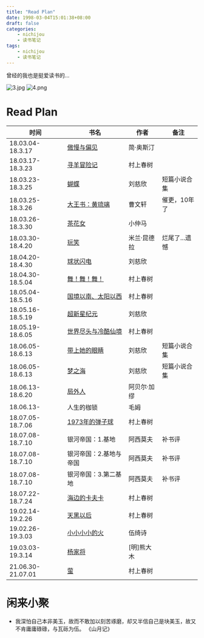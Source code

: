 ```yaml
---
title: "Read Plan"
date: 1998-03-04T15:01:38+08:00
draft: false
categories:
    - nichijou
    - 读书笔记
tags:
    - nichijou
    - 读书笔记
---
```


曾经的我也是挺爱读书的...

![3.jpg](https://s2.loli.net/2022/01/09/T5cSBqnfrjMD6OI.jpg)
![4.png](https://s2.loli.net/2022/01/09/RfIATLGehldaQxp.png)


# Read Plan


|时间           | 书名     | 作者   |备注
|---------------| ------- | ---    |-- 
|18.03.04-18.3.17	|<a href="./傲慢与偏见">傲慢与偏见</a>              |简·奥斯汀
|18.03.17-18.3.23   |<a href="./寻羊冒险记">寻羊冒险记</a>              |村上春树
|18.03.23-18.3.25   |<a href="./蝴蝶">蝴蝶</a>                         |刘慈欣| 短篇小说合集
|18.03.25-18.3.26   |<a href="./大王书：黄琉璃">大王书：黄琉璃</a>       |曹文轩|催更，10年了
|18.03.26-18.3.30   |<a href="./茶花女">茶花女</a>                     |小仲马
|18.03.30-18.4.20   |<a href="./玩笑">玩笑</a>                         |米兰·昆德拉|烂尾了...遗憾
|18.04.20-18.4.30   |<a href="./球状闪电">球状闪电</a>                  |刘慈欣
|18.04.30-18.5.04	|<a href="./舞！舞！舞！">舞！舞！舞！</a>            |村上春树
|18.05.04-18.5.16	|<a href="./国境以南、太阳以西">国境以南、太阳以西 </a>|村上春树
|18.05.16-18.5.19   |<a href="./超新星纪元">超新星纪元</a>                |刘慈欣
|18.05.19-18.6.05	|<a href="./世界尽头与冷酷仙境">世界尽头与冷酷仙境 </a>|村上春树
|18.06.05-18.6.13	|<a href="./带上她的眼睛">带上她的眼睛</a>            |刘慈欣 | 短篇小说合集
|18.06.05-18.6.13	|<a href="./梦之海">梦之海</a>                       |刘慈欣| 短篇小说合集
|18.06.13-18.6.20   |<a href="./局外人">局外人</a>                       |阿贝尔·加缪
|18.06.13-          |人生的枷锁                                          |毛姆
|18.07.05-18.7.06   |<a href="./1973年的弹子球">1973年的弹子球</a>        |村上春树
|18.07.08-18.7.10   |银河帝国：1.基地</a>                                |阿西莫夫|补书评
|18.07.08-18.7.10   |银河帝国：2.基地与帝国</a>                          |阿西莫夫|补书评
|18.07.08-18.7.10   |银河帝国：3.第二基地</a>                            |阿西莫夫|补书评
|18.07.22-18.7.24   |<a href="./海边的卡夫卡">海边的卡夫卡</a>            |村上春树
|19.02.14-19.2.26   |<a href="./天黑以后">天黑以后</a>                   |村上春树
|19.02.26-19.3.03   |<a href="./小小小小的火">小小小小的火</a>            |伍绮诗
|19.03.03-19.3.14   |<a href="./杨家将">杨家将</a>                       |[明]熊大木
|21.06.30-21.07.01  |<a href="./萤">萤</a>                              |村上春树

# 闲来小聚

- 我深怕自己本非美玉，故而不敢加以刻苦琢磨，却又半信自己是块美玉，故又不肯庸庸碌碌，与瓦砾为伍。 《山月记》